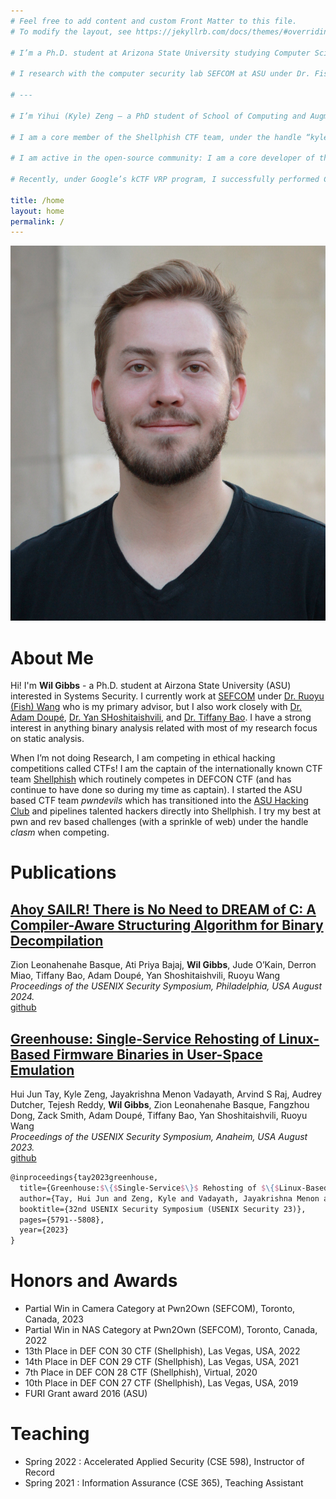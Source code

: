 ```yaml
---
# Feel free to add content and custom Front Matter to this file.
# To modify the layout, see https://jekyllrb.com/docs/themes/#overriding-theme-defaults

# I’m a Ph.D. student at Arizona State University studying Computer Science with a focus on Systems Security. You may know me online as mahaloz. I was born and raised on the Big Island, and I’m proudly Native Hawaiian. When I’m not doing research, I like to play in ethical hacking competitions called CTFs with the internationally known team Shellphish as one of the co-captains. I also run the ASU Hacking Club, which is the pipeline to Shellphish.

# I research with the computer security lab SEFCOM at ASU under Dr. Fish Wang and Dr. Yan Shoshitaishvili. I’m interested in most things binary analysis, but I especially like decompilation, the reverse engineering process, and CFG recovery. I also like working on educational outreach material, like the education platform pwn.college, as well as open-source security tools which can be found on my GitHub.

# ---

# I’m Yihui (Kyle) Zeng – a PhD student of School of Computing and Augmented Intelligence at Arizona State University (ASU). My primary advisor is Dr. Tiffany Bao, but I also actively work with Dr. Yan Shoshitaishvili, Dr. Ruoyu (Fish) Wang, and Dr. Adam Doupé. I currently work at SEFCOM with a group of amazing cybersecurity researchers. My research focuses on system security, especially on automated program analysis and vulnerability discovery. I was an intern at University of California, Santa Barbara (UCSB) under the supervision of Dr. Giovanni Vigna and Dr. Christopher Kruegel in 2018.

# I am a core member of the Shellphish CTF team, under the handle “kylebot”. I’m crazy about CTF. I do PWN, Reversing, and sometimes a little bit of Web and Crypto. I have participated DEF CON CTF and entered the finals every year since I joined the team in 2018. Every year, I organize iCTF, one of the largest attack-defense hacking competition in the world.

# I am active in the open-source community: I am a core developer of the binary analysis platform angr, leading the development of the automatic exploitation generation framework rex, maintaining the popular educational heap exploitation project how2heap, and more.

# Recently, under Google’s kCTF VRP program, I successfully performed Container Escape four times with four different novel exploitation techniques in Google Kubernetes Engine (GKE) (and won a lot of cash). In Aug 2022, I was fortunate enough to get the first maximum bounty in kCTF’s entire history (before it raised the bounty). I also participated Pwn2Own and TyphoonPWN and had some wins in the past.

title: /home
layout: home
permalink: /
---
```

![Wil Gibbs Profile Picture](./images/pfp_cropped.jpg)

# About Me
Hi! 
I'm **Wil Gibbs** - a Ph.D. student at Airzona State University (ASU) interested in Systems Security.  I currently work at [SEFCOM](https://sefcom.asu.edu/) under [Dr. Ruoyu (Fish) Wang](https://rev.fish/) who is my primary advisor, but I also work closely with [Dr. Adam Doupé](https://adamdoupe.com/), [Dr. Yan SHoshitaishvili](https://yancomm.net/), and [Dr. Tiffany Bao](https://www.tiffanybao.com/).  I have a strong interest in anything binary analysis related with most of my research focus on static analysis.

When I’m not doing Research, I am competing in ethical hacking competitions called CTFs! I am the captain of the internationally known CTF team [Shellphish](https://shellphish.net/) which routinely competes in DEFCON CTF (and has continue to have done so during my time as captain). I started the ASU based CTF team *pwndevils* which has transitioned into the [ASU Hacking Club](http://asuhacking.club/) and pipelines talented hackers directly into Shellphish. I try my best at pwn and rev based challenges (with a sprinkle of web) under the handle *clasm* when competing.

# Publications
## [Ahoy SAILR! There is No Need to DREAM of C: A Compiler-Aware Structuring Algorithm for Binary Decompilation](https://www.zionbasque.com/files/publications/sailr_usenix24.pdf)
Zion Leonahenahe Basque, Ati Priya Bajaj, **Wil Gibbs**, Jude O’Kain, Derron Miao, Tiffany Bao, Adam Doupé, Yan Shoshitaishvili, Ruoyu Wang  
_Proceedings of the USENIX Security Symposium, Philadelphia, USA August 2024._  
[github](https://github.com/mahaloz/angr-sailr)

## [Greenhouse: Single-Service Rehosting of Linux-Based Firmware Binaries in User-Space Emulation](https://www.usenix.org/system/files/usenixsecurity23-tay.pdf)
Hui Jun Tay, Kyle Zeng, Jayakrishna Menon Vadayath, Arvind S Raj, Audrey Dutcher, Tejesh Reddy, **Wil Gibbs**, Zion Leonahenahe Basque, Fangzhou Dong, Zack Smith, Adam Doupé, Tiffany Bao, Yan Shoshitaishvili, Ruoyu Wang  
_Proceedings of the USENIX Security Symposium, Anaheim, USA August 2023._  
[github](https://github.com/sefcom/Greenhouse)
```latex
@inproceedings{tay2023greenhouse,
  title={Greenhouse:$\{$Single-Service$\}$ Rehosting of $\{$Linux-Based$\}$ Firmware Binaries in $\{$User-Space$\}$ Emulation},
  author={Tay, Hui Jun and Zeng, Kyle and Vadayath, Jayakrishna Menon and Raj, Arvind S and Dutcher, Audrey and Reddy, Tejesh and Gibbs, Wil and Basque, Zion Leonahenahe and Dong, Fangzhou and Smith, Zack and others},
  booktitle={32nd USENIX Security Symposium (USENIX Security 23)},
  pages={5791--5808},
  year={2023}
}
```

# Honors and Awards

- Partial Win in Camera Category at Pwn2Own (SEFCOM), Toronto, Canada, 2023 
- Partial Win in NAS Category at Pwn2Own (SEFCOM), Toronto, Canada, 2022 
- 13th Place in DEF CON 30 CTF (Shellphish), Las Vegas, USA, 2022 
- 14th Place in DEF CON 29 CTF (Shellphish), Las Vegas, USA, 2021 
- 7th Place in DEF CON 28 CTF (Shellphish), Virtual, 2020 
- 10th Place in DEF CON 27 CTF (Shellphish), Las Vegas, USA, 2019 
- FURI Grant award 2016 (ASU)

# Teaching

- Spring 2022 : Accelerated Applied Security (CSE 598), Instructor of Record
- Spring 2021 : Information Assurance (CSE 365), Teaching Assistant
